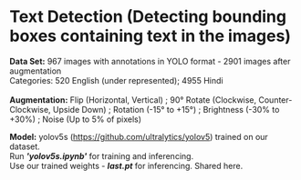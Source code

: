   # Text Detection (Detecting bounding boxes containing text in the images)
   **Data Set:** 967  images with annotations in YOLO format - 2901 images after augmentation <br/>
                 Categories: 520 English (under represented); 4955 Hindi <br/>            
   **Augmentation:** Flip (Horizontal, Vertical) ; 90° Rotate (Clockwise, Counter-Clockwise, Upside Down) ; Rotation (-15° to +15°) ; Brightness (-30% to +30%) ; Noise (Up to 5%                        of pixels)
  
   **Model:** yolov5s (https://github.com/ultralytics/yolov5) trained on our dataset. <br/>
    Run ***'yolov5s.ipynb'*** for training and inferencing. <br/>
    Use our trained weights - ***last.pt*** for inferencing. Shared here. <br/>
   
